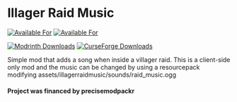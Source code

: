 # Illager Raid Music

[![Available For](https://img.shields.io/static/v1?label=Current&style=for-the-badge&color=blue&message=1.0.0)][releases]
[![Available For](https://img.shields.io/static/v1?label=Available%20For&style=for-the-badge&color=34aa2f&message=1.19.2-1.20.2)][curseforge:files]

[![Modrinth Downloads](https://img.shields.io/modrinth/dt/illagerraidmusic?color=00AF5C&label=modrinth&style=for-the-badge&logo=modrinth)][modrinth:files]
[![CurseForge Downloads](https://img.shields.io/badge/dynamic/json?color=f16436&style=for-the-badge&label=CurseForge&query=downloads.total&url=https://api.cfwidget.com/minecraft/mc-mods/illagerraidmusic)][curseforge:files]

Simple mod that adds a song when inside a villager raid.
This is a client-side only mod and the music can be changed by using a resourcepack modifying assets/illagerraidmusic/sounds/raid_music.ogg


#### Project was financed by precisemodpackr

[curseforge:files]: https://www.curseforge.com/minecraft/mc-mods/illagerraidmusic/files/all
[modrinth:files]: https://modrinth.com/mod/illagerraidmusic/versions
[releases]: https://github.com/Picono435/illagerraidmusic/releases